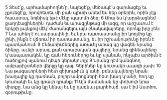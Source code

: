 5 Տեսէ՛ք, արհամարհողնե՛ր, նայեցէ՛ք,
մեծապէ՛ս զարմացէք եւ չքուեցէ՛ք,
որովհետեւ մի բան պիտի անեմ ես ձեր օրերին,
որին չէք հաւատայ,
նոյնիսկ եթէ մէկը պատմի ձեզ:
6 Ահա ես կ՚արթնացնեմ քաղդէացիներին՝
դաժան եւ արագընթաց մի ազգ,
որ արշաւում է երկրի լայնքով մէկ՝
ժառանգելու այն բնակավայրերը, որոնք իրը չեն:
7 Նա ահեղ է ու սարսափելի,
եւ նրա դատաստանը իր կողմից կը լինի,
ինքն է վճռում իր դատաստանը,
եւ իր իշխանութիւնը իրեն է պատկանում:
8 Ընձառիւծներից առաւել արագ կը վազեն նրանց ձիերը.
աւելի արագ, քան արաբական գայլերը,
նրանց զինեալները կ՚ասպատակեն,
կը գան հեռուներից եւ կը սլանան,
ինչպէս արծիւն է հաճոյքով սլանում դէպի կերակուրը:
9 Նրանց դէմ կանգնող ամբարիշտների վերջը կը գայ:
Գերիներ կը կուտակի աւազի չափ:
10 Նա թագաւորների հետ զեխութիւն կ՚անի,
բռնակալները նրան խաղալիք կը դառնան,
բոլոր ամրոցների հետ խաղ կ՚անի,
հող կը կուտակի եւ կը գրաւի դրանք:
11 Այն ժամանակ կը փոխուի նրա միտքը,
նա անց կը կենայ եւ կը դառնայ բարեհաճ.
սա է իմ Աստծու զօրութիւնը:
